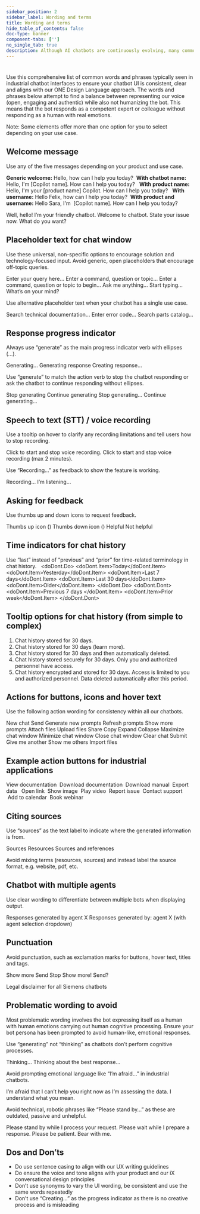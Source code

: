 ```yaml
---
sidebar_position: 2
sidebar_label: Wording and terms
title: Wording and terms
hide_table_of_contents: false
doc-type: banner
component-tabs: ['']
no_single_tab: true
description: Although AI chatbots are continuously evolving, many common words within the UI remain the same and have become the norm for agents and chatbots.
---
```


#



Use this comprehensive list of common words and phrases typically seen in industrial chatbot interfaces to ensure your chatbot UI is consistent, clear and aligns with our ONE Design Language approach. The words and phrases below attempt to find a balance between representing our voice (open, engaging and authentic) while also not humanizing the bot. This means that the bot responds as a competent expert or colleague without responding as a human with real emotions.  

Note: Some elements offer more than one option for you to select depending on your use case.  

## Welcome message 

Use any of the five messages depending on your product and use case. 

**Generic welcome:** Hello, how can I help you today? 
**With chatbot name:** Hello, I'm [Copilot name]. How can I help you today?  
**With product name:** Hello, I'm your [product name] Copilot. How can I help you today?  
**With username:** Hello Felix, how can I help you today? 
**With product and username:** Hello Sara, I'm  [Copilot name]. How can I help you today?   

<DoAndDont>
   <DoAndDont.Dont>
    <DoAndDont.Item>Well, hello! I’m your friendly chatbot.</DoAndDont.Item>
    <DoAndDont.Item>Welcome to chatbot. State your issue now.</DoAndDont.Item>
	<DoAndDont.Item>What do you want?</DoAndDont.Item>
 </DoAndDont.Dont>
 </DoAndDont>

## Placeholder text for chat window 

Use these universal, non-specific options to encourage solution and technology-focused input. Avoid generic, open placeholders that encourage off-topic queries. 

<doDont>
	 <doDont.Do>
		<doDont.Item>Enter your query here…</doDont.Item>
		<doDont.Item>Enter a command, question or topic…</doDont.Item>
		<doDont.Item>Enter a command, question or topic to begin…</doDont.Item>
	 </doDont.Do>
	 <doDont.Dont>
		<doDont.Item>Ask me anything…</doDont.Item>
		<doDont.Item>Start typing…</doDont.Item>
		<doDont.Item>What’s on your mind?</doDont.Item>
	 </doDont.Dont>
</doDont>

Use alternative placeholder text when your chatbot has a single use case.  

<DoAndDont>
<DoAndDont.Do>
    <DoAndDont.Item>Search technical documentation…</DoAndDont.Item>
    <DoAndDont.Item>Enter error code…</DoAndDont.Item>
    <DoAndDont.Item>Search parts catalog…</DoAndDont.Item>
  </DoAndDont.Do>
 </DoAndDont>

## Response progress indicator 

Always use “generate” as the main progress indicator verb with ellipses (...).  

<doDont>
	 <doDont.Do>
		<doDont.Item>Generating…</doDont.Item>
	 </doDont.Do>
	 <doDont.Dont>
		<doDont.Item>Generating response</doDont.Item>
		<doDont.Item>Creating response…</doDont.Item>
	 </doDont.Dont>
</doDont>

Use “generate” to match the action verb to stop the chatbot responding or ask the chatbot to continue responding without ellipses. 

<doDont>
	 <doDont.Do>
		<doDont.Item>Stop generating</doDont.Item>
		<doDont.Item>Continue generating</doDont.Item>
	 </doDont.Do>
	 <doDont.Dont>
		<doDont.Item>Stop generating…</doDont.Item>
		<doDont.Item>Continue generating…</doDont.Item>
	 </doDont.Dont>
</doDont>

## Speech to text (STT) / voice recording 

Use a tooltip on hover to clarify any recording limitations and tell users how to stop recording.  

<doDont>
	 <doDont.Do>
		<doDont.Item>Click to start and stop voice recording.</doDont.Item>
		<doDont.Item>Click to start and stop voice recording (max 2 minutes).</doDont.Item>
	 </doDont.Do>
</doDont>

Use “Recording…” as feedback to show the feature is working.  

<doDont>
	 <doDont.Do>
		<doDont.Item>Recording…</doDont.Item>
	 </doDont.Do>
	 <doDont.Do>
		<doDont.Item>I’m listening…</doDont.Item>
	 </doDont.Do>
</doDont>

## Asking for feedback  

Use thumbs up and down icons to request feedback.  

<doDont>
	 <doDont.Do>
		<doDont.Item>Thumbs up icon (<ix-icon name="thumb-up"></ix-icon>)</doDont.Item>
		<doDont.Item>Thumbs down icon (<ix-icon name="thumb-down"></ix-icon>)</doDont.Item>
	 </doDont.Do>
	 <doDont.Dont>
		<doDont.Item>Helpful</doDont.Item>
		<doDont.Item>Not helpful</doDont.Item>
	 </doDont.Dont>
</doDont>

## Time indicators for chat history  

Use “last” instead of “previous” and “prior” for time-related terminology in chat history.  
<doDont>
	 <doDont.Do>
		<doDont.Item>Today</doDont.Item>
		<doDont.Item>Yesterday</doDont.Item>
		<doDont.Item>Last 7 days</doDont.Item>
		<doDont.Item>Last 30 days</doDont.Item>
		<doDont.Item>Older</doDont.Item>
	 </doDont.Do>
	 <doDont.Dont>
		<doDont.Item>Previous 7 days </doDont.Item>
		<doDont.Item>Prior week</doDont.Item>
	 </doDont.Dont>
</doDont>

## Tooltip options for chat history (from simple to complex) 

1. Chat history stored for 30 days.  
2. Chat history stored for 30 days (learn more). 
3. Chat history stored for 30 days and then automatically deleted.  
4. Chat history stored securely for 30 days. Only you and authorized personnel have access.  
5. Chat history encrypted and stored for 30 days. Access is limited to you and authorized personnel. Data deleted automatically after this period.  

## Actions for buttons, icons and hover text 

Use the following action wording for consistency within all our chatbots.   

<DoAndDont>
<DoAndDont.Do>
    <DoAndDont.Item>New chat</DoAndDont.Item>
    <DoAndDont.Item>Send</DoAndDont.Item>
    <DoAndDont.Item>Generate new prompts</DoAndDont.Item>
	<DoAndDont.Item>Refresh prompts</DoAndDont.Item>
	<DoAndDont.Item>Show more prompts</DoAndDont.Item>
	<DoAndDont.Item>Attach files</DoAndDont.Item>
	<DoAndDont.Item>Upload files</DoAndDont.Item>
	<DoAndDont.Item>Share</DoAndDont.Item>
	<DoAndDont.Item>Copy</DoAndDont.Item>
	<DoAndDont.Item>Expand</DoAndDont.Item>
	<DoAndDont.Item>Collapse</DoAndDont.Item>
	<DoAndDont.Item>Maximize chat window</DoAndDont.Item>
	<DoAndDont.Item>Minimize chat window</DoAndDont.Item>
	<DoAndDont.Item>Close chat window</DoAndDont.Item>
  </DoAndDont.Do>
   <DoAndDont.Dont>
    <DoAndDont.Item>Clear chat</DoAndDont.Item>
    <DoAndDont.Item>Submit</DoAndDont.Item>
    <DoAndDont.Item>Give me another</DoAndDont.Item>
    <DoAndDont.Item>Show me others</DoAndDont.Item>
    <DoAndDont.Item>Import files</DoAndDont.Item>
 </DoAndDont.Dont>
 </DoAndDont>

## Example action buttons for industrial applications 

View documentation 
Download documentation 
Download manual 
Export data  
Open link 
Show image 
Play video 
Report issue 
Contact support  Add to calendar 
Book webinar 

## Citing sources 

Use “sources” as the text label to indicate where the generated information is from. 

<doDont>
	 <doDont.Do>
		<doDont.Item>Sources</doDont.Item>
	 </doDont.Do>
	 <doDont.Dont>
		<doDont.Item>Resources</doDont.Item>
		<doDont.Item>Sources and references</doDont.Item>
	 </doDont.Dont>
</doDont>

Avoid mixing terms (resources, sources) and instead label the source format, e.g. website, pdf, etc.   
## Chatbot with multiple agents  

Use clear wording to differentiate between multiple bots when displaying output.  

<doDont>
	 <doDont.Do>
		<doDont.Item>Responses generated by agent X</doDont.Item>
		<doDont.Item>Responses generated by: agent X (with agent selection dropdown)</doDont.Item>
	 </doDont.Do>
</doDont>

## Punctuation 

Avoid punctuation, such as exclamation marks for buttons, hover text, titles and tags.  

<doDont>
	 <doDont.Do>
		<doDont.Item>Show more</doDont.Item>
		<doDont.Item>Send</doDont.Item>
		<doDont.Item>Stop</doDont.Item>
	 </doDont.Do>
	 <doDont.Dont>
		<doDont.Item>Show more!</doDont.Item>
		<doDont.Item>Send?</doDont.Item>
	 </doDont.Dont>
</doDont>

Legal disclaimer for all Siemens chatbots 

## Problematic wording to avoid 

Most problematic wording involves the bot expressing itself as a human with human emotions carrying out human cognitive processing. Ensure your bot persona has been prompted to avoid human-like, emotional responses.  

Use “generating” not “thinking” as chatbots don’t perform cognitive processes.  

<doDont>
	 <doDont.Dont>
		<doDont.Item>Thinking…</doDont.Item>
		<doDont.Item>Thinking about the best response…</doDont.Item>
	 </doDont.Dont>
</doDont>

Avoid prompting emotional language like “I’m afraid…” in industrial chatbots.  

<doDont>
	 <doDont.Dont>
		<doDont.Item>I’m afraid that I can’t help you right now as I’m assessing the data.</doDont.Item>
		<doDont.Item>I understand what you mean.</doDont.Item>
	 </doDont.Dont>
</doDont>

Avoid technical, robotic phrases like “Please stand by…” as these are outdated, passive and unhelpful.  

<doDont>
	 <doDont.Dont>
		<doDont.Item>Please stand by while I process your request.</doDont.Item>
		<doDont.Item>Please wait while I prepare a response.</doDont.Item>
		<doDont.Item>Please be patient.</doDont.Item>
		<doDont.Item>Bear with me.</doDont.Item>
	 </doDont.Dont>
</doDont>

## Dos and Don’ts 

- Do use sentence casing to align with our UX writing guidelines 
- Do ensure the voice and tone aligns with your product and our iX conversational design principles 
- Don’t use synonyms to vary the UI wording, be consistent and use the same words repeatedly 
- Don’t use “Creating…” as the progress indicator as there is no creative process and is misleading